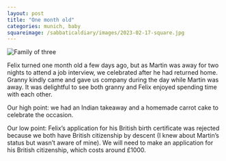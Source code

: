 ```yaml
---
layout: post
title: "One month old"
categories: munich, baby
squareimage: /sabbaticaldiary/images/2023-02-17-square.jpg
---
```

<img src="/sabbaticaldiary/images/2023-02-17.jpg" alt="Family of three" class="center">

Felix turned one month old a few days ago, but as Martin was away for two nights to attend a job interview, we celebrated after he had returned home. Granny kindly came and gave us company during the day while Martin was away. It was delightful to see both granny and Felix enjoyed spending time with each other.

Our high point: 
we had an Indian takeaway and a homemade carrot cake to celebrate the occasion. 

Our low point: 
Felix’s application for his British birth certificate was rejected because we both have British citizenship by descent (I knew about Martin’s status but wasn’t aware of mine). We will need to make an application for his British citizenship, which costs around £1000. 
